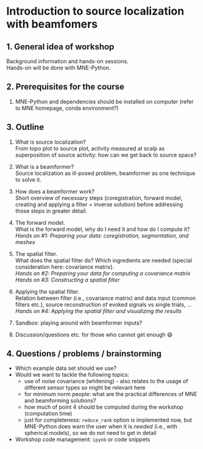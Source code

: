 # Introduction to source localization with beamfomers


## 1. General idea of workshop

Background information and hands-on sessions. <br/>
Hands-on will be done with MNE-Python.


## 2. Prerequisites for the course

1. MNE-Python and dependencies should be installed on computer (refer to MNE homepage, conda environment?)



## 3. Outline

1. What is source localization? <br/> From topo plot to source plot, activity measured at scalp as superposition of source activity: how can we get back to source space?

2. What is a beamformer? <br/> Source localization as ill-posed problem, beamformer as one technique to solve it.

3. How does a beamformer work?  <br/> Short overview of necessary steps (coregistration, forward model, creating and applying a filter = inverse solution) before addressing those steps in greater detail.

4. The forward model. <br/> What is the forward model, why do I need it and how do I compute it? <br/> _Hands on #1: Preparing your data: coregistration, segmentation, and meshes_ <br/>

5. The spatial filter.  <br/> What does the spatial filter do? Which ingredients are needed (special consideration here: covariance matrix).  <br/> _Hands on #2: Preparing your data for computing a covariance matrix_  <br/>  _Hands on #3: Constructing a spatial filter_

6. Applying the spatial filter. <br/> Relation between filter (i.e., covariance matrix) and data input (common filters etc.), source reconstruction of evoked signals vs single trials, ...  <br/>
_Hands on #4: Applying the spatial filter and visualizing the results_

7. Sandbox: playing around with beamformer inputs?

8. Discussion/questions etc. for those who cannot get enough :smile:


## 4. Questions / problems / brainstorming

- Which example data set should we use?
- Would we want to tackle the following topics:
  - use of noise covariance (whitening) - also relates to the usage of different sensor types so might be relevant here
  - for minimum norm people: what are the practical differences of MNE and beamforming solutions?
  - how much of point 4 should be computed during the workshop (computation time)
  - just for completeness: ``reduce_rank`` option is implemented now, but MNE-Python does warn the user when it is _needed_ (i.e., with spherical models), so we do not need to get in detail
- Workshop code management: ``ipynb`` or code snippets
